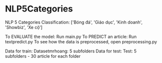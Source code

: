 # NLP5Categories
NLP 5 Categories Classification: ['Bóng đá', 'Giáo dục', 'Kinh doanh', 'Showbiz', 'Xe cộ']

To EVALUATE the model: Run main.py
To PREDICT an article: Run textpredict.py
To see how the data is preprocessed, open preprocessing.py

Data for train: Datasetmrhoang: 5 subfolders
Data for test: Test: 5 subfolders - 30 article for each folder
